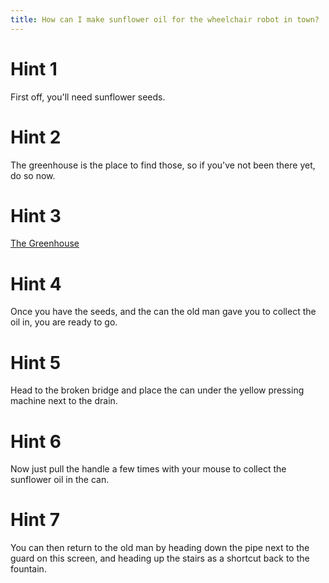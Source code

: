 ```yaml
---
title: How can I make sunflower oil for the wheelchair robot in town?
---
```

# Hint 1
First off, you'll need sunflower seeds.

# Hint 2
The greenhouse is the place to find those, so if you've not been there yet, do so now.

# Hint 3
[The Greenhouse][919]

# Hint 4
Once you have the seeds, and the can the old man gave you to collect the oil in, you are ready to go.

# Hint 5
Head to the broken bridge and place the can under the yellow pressing machine next to the drain.

# Hint 6
Now just pull the handle a few times with your mouse to collect the sunflower oil in the can.

# Hint 7
You can then return to the old man by heading down the pipe next to the guard on this screen, and heading up the stairs as a shortcut back to the fountain.

<!-- INTERNAL LINKS -->
[919]: /919/index.md
